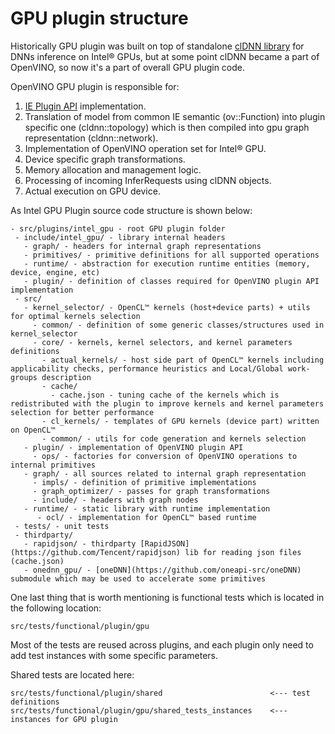 # GPU plugin structure

Historically GPU plugin was built on top of standalone [clDNN library](https://github.com/intel/clDNN) for DNNs inference on Intel® GPUs,
but at some point clDNN became a part of OpenVINO, so now it's a part of overall GPU plugin code.

OpenVINO GPU plugin is responsible for:
 1. [IE Plugin API](https://github.com/openvinotoolkit/openvino/blob/master/docs/IE_PLUGIN_DG/Intro.md) implementation.
 2. Translation of model from common IE semantic (ov::Function) into plugin specific one (cldnn::topology) which is then compiled into
 gpu graph representation (cldnn::network).
 3. Implementation of OpenVINO operation set for Intel® GPU.
 4. Device specific graph transformations.
 5. Memory allocation and management logic.
 6. Processing of incoming InferRequests using clDNN objects.
 7. Actual execution on GPU device.

As Intel GPU Plugin source code structure is shown below:
```
- src/plugins/intel_gpu - root GPU plugin folder
 - include/intel_gpu/ - library internal headers
   - graph/ - headers for internal graph representations
   - primitives/ - primitive definitions for all supported operations
   - runtime/ - abstraction for execution runtime entities (memory, device, engine, etc)
   - plugin/ - definition of classes required for OpenVINO plugin API implementation
 - src/
   - kernel_selector/ - OpenCL™ kernels (host+device parts) + utils for optimal kernels selection
     - common/ - definition of some generic classes/structures used in kernel_selector
     - core/ - kernels, kernel selectors, and kernel parameters definitions
       - actual_kernels/ - host side part of OpenCL™ kernels including applicability checks, performance heuristics and Local/Global work-groups description
       - cache/
         - cache.json - tuning cache of the kernels which is redistributed with the plugin to improve kernels and kernel parameters selection for better performance
       - cl_kernels/ - templates of GPU kernels (device part) written on OpenCL™
       - common/ - utils for code generation and kernels selection
   - plugin/ - implementation of OpenVINO plugin API
     - ops/ - factories for conversion of OpenVINO operations to internal primitives
   - graph/ - all sources related to internal graph representation
     - impls/ - definition of primitive implementations
     - graph_optimizer/ - passes for graph transformations
     - include/ - headers with graph nodes
   - runtime/ - static library with runtime implementation
      - ocl/ - implementation for OpenCL™ based runtime
 - tests/ - unit tests
 - thirdparty/
   - rapidjson/ - thirdparty [RapidJSON](https://github.com/Tencent/rapidjson) lib for reading json files (cache.json)
   - onednn_gpu/ - [oneDNN](https://github.com/oneapi-src/oneDNN) submodule which may be used to accelerate some primitives
```

One last thing that is worth mentioning is functional tests which is located in the following location:
```
src/tests/functional/plugin/gpu
```
Most of the tests are reused across plugins, and each plugin only need to add test instances with some specific parameters.

Shared tests are located here:
```
src/tests/functional/plugin/shared                        <--- test definitions
src/tests/functional/plugin/gpu/shared_tests_instances    <--- instances for GPU plugin
```
